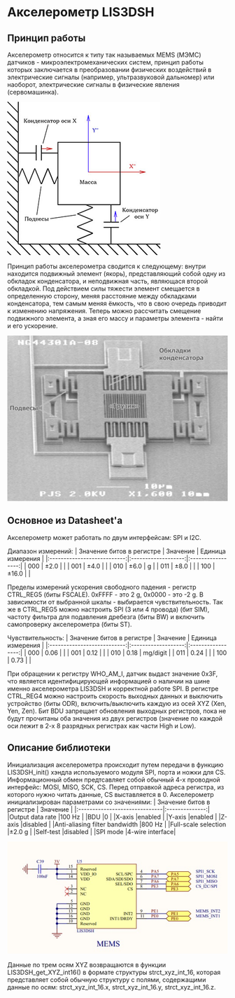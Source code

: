 # Акселерометр LIS3DSH
## Принцип работы
Акселерометр относится к типу так называемых MEMS (МЭМС) датчиков - микроэлектромеханических систем, принцип работы которых заключается в преобразовании физических воздействий в электрические сигналы (например, ультразвуковой дальномер) или наоборот, электрические сигналы в физические явления (сервомашинка).

![Image alt](https://github.com/nekida/stm32f4-discovery/blob/master/lis3dsh/pic/mems-accelerometer-1.jpg)

Принцип работы акселерометра сводится к следующему: внутри находится подвижный элемент (якорь), представляющий собой одну из обкладок конденсатора, и неподвижная часть, являющася второй обкладкой. Под действием силы тяжести элемент смещается в определенную сторону, меняя расстояние между обкладками конденсатора, тем самым меняя ёмкость, что в свою очередь приводит к изменению напряжения. Теперь можно рассчитать смещение подвижного элемента, а зная его массу и параметры элемента - найти и его ускорение.

![Image alt](https://github.com/nekida/stm32f4-discovery/blob/master/lis3dsh/pic/mems-accelerometer-2-big.jpg)

## Основное из Datasheet'а
Акселерометр может работать по двум интерфейсам: SPI и I2C. 

Диапазон измерений: 
| Значение битов в  регистре  |     Значение        | Единица измерения |
|:---------------------------:|:-------------------:|:-----------------:|
|       000                   |       ±2.0          |                   |
|       001                   |       ±4.0          |                   |
|       010                   |       ±6.0          |       g           |
|       011                   |       ±8.0          |                   |
|       100                   |      ±16.0          |                   |

Пределы измерений ускорения свободного падения - регистр CTRL_REG5 (биты FSCALE). 0xFFFF - это 2 g, 0x0000 - это -2 g. В зависимости от выбранной шкалы - выбирается чувствительность. Так же в CTRL_REG5 можно настроить SPI (3 или 4 провода) (бит SIM), частоту фильтра для подавления дребезга (биты BW) и включить самопроверку акселерометра (биты ST).

Чувствительность:
| Значение битов в  регистре  |     Значение        | Единица измерения |
|:---------------------------:|:-------------------:|:-----------------:|
|       000                   |       0.06          |                   |
|       001                   |       0.12          |                   |
|       010                   |       0.18          |     mg/digit      |
|       011                   |       0.24          |                   |
|       100                   |       0.73          |                   |

При обращении к регистру WHO_AM_I, датчик выдаст значение 0x3F, что является идентифицирующей информацией о наличии на шине именно акселерометра LIS3DSH и корректной работе SPI.
В регистре CTRL_REG4 можно настроить скорость выходных данных и выключить устройство (биты ODR), включить/выключить каждую из осей XYZ (Xen, Yen, Zen). Бит BDU запрещает обновления выходных регистров, пока не будут прочитаны оба значения из двух регистров (значение по каждой оси лежит в 2-х 8 разрядных регистрах как части High и Low).

## Описание библиотеки
Инициализация акселерометра происходит путем передачи в функцию LIS3DSH_init() хэндла используемого модуля SPI, порта и ножки для CS. Информационный обмен предтсавляет собой обычный 4-х проводной интерфейс: MOSI, MISO, SCK, CS. Перед отправкой адреса регистра, из которого нужно читать данные, CS выставляется в 0. Акселерометр инициализирован параметрами со значениями: 
| Значение битов в  регистре    |     Значение   | 
|:------------------------------|:--------------:|
|Output data rate               |100 Hz          |
|BDU                            |0               |
|X-axis                         |enabled         |
|Y-axis                         |enabled         |
|Z-axis                         |disabled        |
|Anti-aliasing filter bandwidth |800 Hz         |
|Full-scale  selection          |±2.0 g          |
|Self-test                      |disabled        |
|SPI mode                       |4-wire interface|

![Image alt](https://github.com/nekida/stm32f4-discovery/blob/master/lis3dsh/pic/Mems_LIS3DSH_connecting.jpg)

Данные по трем осям XYZ возвращаются в функции LIS3DSH_get_XYZ_int16() в формате структуры strct_xyz_int_16, которая представляет собой обычную структуру с полями, содержащими данные по осям: strct_xyz_int_16.x, strct_xyz_int_16.y, strct_xyz_int_16.z.
